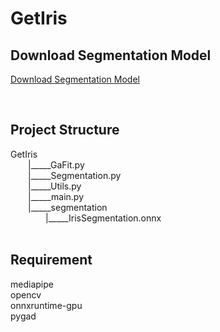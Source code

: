 # GetIris

## Download Segmentation Model

[Download Segmentation Model](https://drive.google.com/file/d/1uBT4nZVzJsk0PGBWpxJDxAUOH4mKm7dt/view?usp=sharing)

&emsp;  
## Project Structure
GetIris  
&emsp;&emsp;|_____GaFit.py  
&emsp;&emsp;|_____Segmentation.py  
&emsp;&emsp;|_____Utils.py  
&emsp;&emsp;|_____main.py  
&emsp;&emsp;|_____segmentation  
&emsp;&emsp;&emsp;&emsp;|_____IrisSegmentation.onnx  
&emsp;  

## Requirement
mediapipe  
opencv  
onnxruntime-gpu  
pygad  

